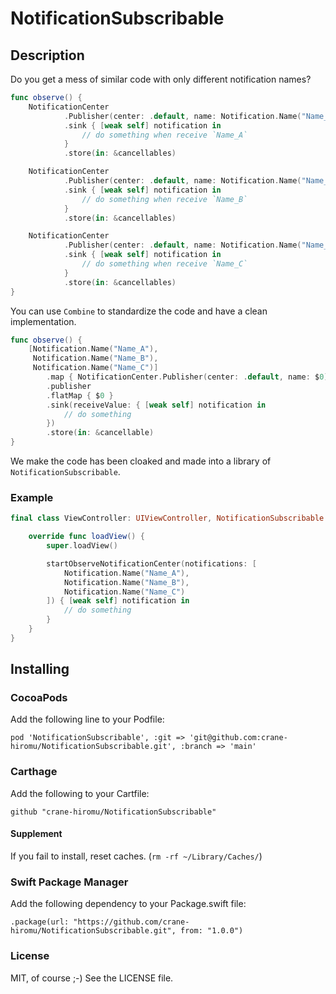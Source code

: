 # NotificationSubscribable

## Description

Do you get a mess of similar code with only different notification names?

```swift
func observe() {
    NotificationCenter
            .Publisher(center: .default, name: Notification.Name("Name_A"), object: nil)
            .sink { [weak self] notification in
                // do something when receive `Name_A`
            }
            .store(in: &cancellables)

    NotificationCenter
            .Publisher(center: .default, name: Notification.Name("Name_B"), object: nil)
            .sink { [weak self] notification in
                // do something when receive `Name_B`
            }
            .store(in: &cancellables)

    NotificationCenter
            .Publisher(center: .default, name: Notification.Name("Name_C"), object: nil)
            .sink { [weak self] notification in
                // do something when receive `Name_C`
            }
            .store(in: &cancellables)
}
```

You can use ``Combine`` to standardize the code and have a clean implementation.

```swift
func observe() {
    [Notification.Name("Name_A"),
     Notification.Name("Name_B"),
     Notification.Name("Name_C")]
        .map { NotificationCenter.Publisher(center: .default, name: $0) }
        .publisher
        .flatMap { $0 }
        .sink(receiveValue: { [weak self] notification in
            // do something
        })
        .store(in: &cancellable)
}
```

We make the code has been cloaked and made into a library of ``NotificationSubscribable``.

### Example


```swift
final class ViewController: UIViewController, NotificationSubscribable {

    override func loadView() {
        super.loadView()

        startObserveNotificationCenter(notifications: [
            Notification.Name("Name_A"),
            Notification.Name("Name_B"),
            Notification.Name("Name_C")
        ]) { [weak self] notification in
            // do something
        }
    }
}
```


## Installing

### CocoaPods

Add the following line to your Podfile:

```
pod 'NotificationSubscribable', :git => 'git@github.com:crane-hiromu/NotificationSubscribable.git', :branch => 'main'
```

### Carthage

Add the following to your Cartfile:

```
github "crane-hiromu/NotificationSubscribable"
```

#### Supplement

If you fail to install, reset caches. (``rm -rf ~/Library/Caches/``)



### Swift Package Manager

Add the following dependency to your Package.swift file:

```
.package(url: "https://github.com/crane-hiromu/NotificationSubscribable.git", from: "1.0.0")
```

### License

MIT, of course ;-) See the LICENSE file.




